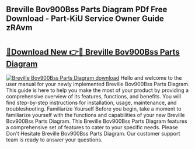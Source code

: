 ## Breville Bov900Bss Parts Diagram PDf Free Download - Part-KiU Service Owner Guide zRAvm

# <h2><a href="http://dfkl71.blite.top/?on=Breville+Bov900Bss+Parts+Diagram">🔗Download New 👉🔴 Breville Bov900Bss Parts Diagram</a></h2>

[![Breville Bov900Bss Parts Diagram download](https://i.imgur.com/lujVjoI.png)](http://dfkl71.blite.top/?on=Breville+Bov900Bss+Parts+Diagram)
Hello and welcome to the user manual for your newly implemented Breville Bov900Bss Parts Diagram. This guide is here to help you make the most of your product by providing a comprehensive overview of its features, functions, and benefits. You will find step-by-step instructions for installation, usage, maintenance, and troubleshooting. Familiarize Yourself Before you begin, take a moment to familiarize yourself with the functions and capabilities of your new Breville Bov900Bss Parts Diagram. This Breville Bov900Bss Parts Diagram features a comprehensive set of features to cater to your specific needs. Please Don't Hesitate Breville Bov900Bss Parts Diagram. Our customer support team is ready to answer your questions.
